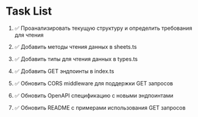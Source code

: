 # Task List

1. ✅ Проанализировать текущую структуру и определить требования для чтения

2. ✅ Добавить методы чтения данных в sheets.ts

3. ✅ Добавить типы для чтения данных в types.ts

4. ✅ Добавить GET эндпоинты в index.ts

5. ✅ Обновить CORS middleware для поддержки GET запросов

6. ✅ Обновить OpenAPI спецификацию с новыми эндпоинтами

7. ✅ Обновить README с примерами использования GET запросов



